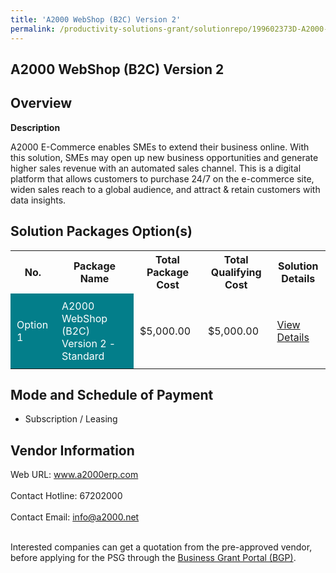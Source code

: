 ```yaml
---
title: 'A2000 WebShop (B2C) Version 2'
permalink: /productivity-solutions-grant/solutionrepo/199602373D-A2000-WbShop-B2C-v-2
---
```


## A2000 WebShop (B2C) Version 2

## Overview

**Description**

A2000 E-Commerce enables SMEs to extend their business online. With this solution, SMEs may open up new business opportunities and generate higher sales revenue with an automated sales channel. This is a digital platform that allows customers to purchase 24/7 on the e-commerce site, widen sales reach to a global audience, and attract & retain customers with data insights.

## Solution Packages Option(s)

<table>
<tr>
<th><b>No.</b></th>
<th><b>Package Name</b></th>
<th><b>Total Package Cost</b></th>
<th><b>Total Qualifying Cost</b></th>
<th><b>Solution Details</b></th>
</tr>
<tr>
<td style='padding: 10px; background-color: #037E8A; color: #FFFFFF;'>Option 1</td>
<td style='padding: 10px; background-color: #037E8A; color: #FFFFFF;'> A2000 WebShop (B2C) Version 2 - Standard</td>
<td style='padding: 10px;'>$5,000.00</td>
<td style='padding: 10px;'>$5,000.00</td>
<td style='padding: 10px;'><a href='/images/psg/A2000_Solutions_A2000_WebShop_B2C_Ver2_Desensitised_Annex3_Part1.pdf' target='_blank'>View Details</a></td>
</tr>
</table>

## Mode and Schedule of Payment

 - Subscription / Leasing

## Vendor Information

 Web URL: www.a2000erp.com <br><br>Contact Hotline: 67202000 <br><br>Contact Email: info@a2000.net <br><br>

Interested companies can get a quotation from the pre-approved vendor, before applying for the PSG through the <a href='https://www.businessgrants.gov.sg/' target='_blank' rel='noopener'>Business Grant Portal (BGP)</a>.

<script src="/jquery/resize-tables.js"></script>
